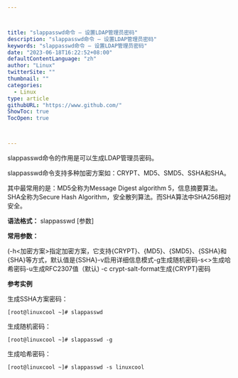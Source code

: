```yaml
---



title: "slappasswd命令 – 设置LDAP管理员密码"
description: "slappasswd命令 – 设置LDAP管理员密码"
keywords: "slappasswd命令 – 设置LDAP管理员密码"
date: "2023-06-18T16:22:52+08:00"
defaultContentLanguage: "zh"
author: "Linux"
twitterSite: ""
thumbnail: ""
categories:
  - Linux
type: article
githubURL: "https://www.github.com/"
ShowToc: true
TocOpen: true



---
```


slappasswd命令的作用是可以生成LDAP管理员密码。

slappasswd命令支持多种加密方案如：CRYPT、MD5、SMD5、SSHA和SHA。

其中最常用的是：MD5全称为Message Digest algorithm 5，信息摘要算法。SHA全称为Secure Hash Algorithm，安全散列算法。而SHA算法中SHA256相对安全。

**语法格式：** slappasswd [参数]

**常用参数：**

(-h<加密方案>指定加密方案，它支持{CRYPT}、{MD5}、{SMD5}、{SSHA}和{SHA}等方式，默认值是{SSHA}-v启用详细信息模式-g生成随机密码-s<>生成哈希密码-u生成RFC2307值（默认) -c crypt-salt-format生成{CRYPT}密码

**参考实例**

生成SSHA方案密码：

```
[root@linuxcool ~]# slappasswd
```

生成随机密码：

```
[root@linuxcool ~]# slappasswd -g
```

生成哈希密码：

```
[root@linuxcool ~]# slappasswd -s linuxcool
```